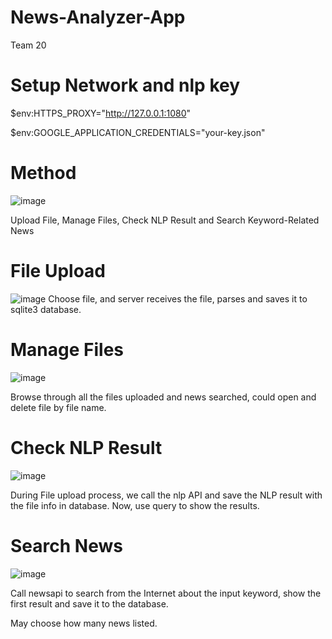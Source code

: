 # News-Analyzer-App
Team 20

# Setup Network and nlp key
$env:HTTPS_PROXY="http://127.0.0.1:1080"

$env:GOOGLE_APPLICATION_CREDENTIALS="your-key.json"

# Method

![image](https://user-images.githubusercontent.com/12250414/116084644-964d7880-a6d0-11eb-8034-e49971132fa3.png)

Upload File, Manage Files, Check NLP Result and Search Keyword-Related News

# File Upload

![image](https://user-images.githubusercontent.com/12250414/116084912-d9a7e700-a6d0-11eb-9105-69fbf8413250.png)
Choose file, and server receives the file, parses and saves it to sqlite3 database.

# Manage Files

![image](https://user-images.githubusercontent.com/12250414/116085068-05c36800-a6d1-11eb-850c-94882ea1fb29.png)

Browse through all the files uploaded and news searched, could open and delete file by file name.

# Check NLP Result

![image](https://user-images.githubusercontent.com/12250414/116087578-956a1600-a6d3-11eb-869a-8261926d5373.png)

During File upload process, we call the nlp API and save the NLP result with the file info in database. Now, use query to show the results.

# Search News

![image](https://user-images.githubusercontent.com/12250414/116087482-7bc8ce80-a6d3-11eb-9edb-ce8a7b3acbd1.png)

Call newsapi to search from the Internet about the input keyword, show the first result and save it to the database.

May choose how many news listed.
